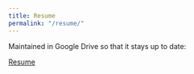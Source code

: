 ```yaml
---
title: Resume
permalink: "/resume/"
---
```


<p>
Maintained in Google Drive so that it stays up to date:
  
<a href="https://docs.google.com/document/d/15JiZqHqzKScODwMNXSWbViMHnSr4BJYGR-aB9mKy-MQ/edit?usp=sharing">Resume</a>
</p>
